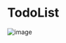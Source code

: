 # TodoList

![image](https://github.com/tahirwaqas7/Todolist/assets/147711205/d3c43614-8549-4a49-be38-e17479cc5445)
